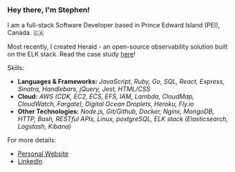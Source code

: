 ### Hey there, I'm Stephen!

I am a full-stack Software Developer based in Prince Edward Island (PEI), Canada. 🇨🇦

Most recently, I created Herald - an open-source observability solution built on the ELK stack. 
Read the case study [here](https://herald-app.github.io/)!

Skills:

- **Languages & Frameworks:** _JavaScript, Ruby, Go, SQL, React, Express, Sinatra, Handlebars, jQuery, Jest, HTML/CSS_
- **Cloud:** _AWS (CDK, EC2, ECS, EFS, IAM, Lambda, CloudMap, CloudWatch, Fargate), Digital Ocean Droplets, Heroku, Fly.io_
- **Other Technologies:** _Node.js, Git/Github, Docker, Nginx, MongoDB, HTTP, Bash, RESTful APIs, Linux, postgreSQL, ELK stack (Elasticsearch, Logstash, Kibana)_

For more details:

- [Personal Website](https://stephendjohnston.github.io/)
- [LinkedIn](https://www.linkedin.com/in/stephendjohnston/)

<!---
stephendjohnston/stephendjohnston is a ✨ special ✨ repository because its `README.md` (this file) appears on your GitHub profile.
You can click the Preview link to take a look at your changes.
--->
